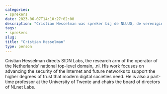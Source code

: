 ```yaml
---
categories:
- sprekers
date: 2023-06-07T14:10:27+02:00
description: "Cristian Hesselman was spreker bij de NLUUG, de vereniging voor open systemen en open standaarden. Lees meer over deze spreker."
tags:
- sprekers
slug:
title: "Cristian Hesselman"
type: person
---
```


Cristian Hesselman directs SIDN Labs, the research arm of the operator of the Netherlands’ national top-level domain, .nl. His work focuses on advancing the security of the Internet and future networks to support the higher degrees of trust that modern digital societies need. He is also a part-time professor at the University of Twente and chairs the board of directors of NLnet Labs.
